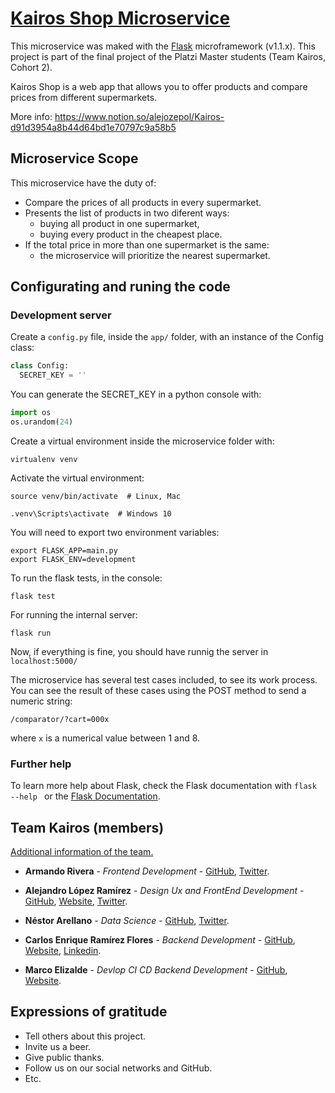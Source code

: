 # [Kairos Shop Microservice](https://kairosshop.xyz/)

This microservice was maked with the [Flask](https://flask.palletsprojects.com/en/1.1.x/) microframework (v1.1.x). This project is part of the final project of the Platzi Master students (Team Kairos, Cohort 2).

Kairos Shop is a web app that allows you to offer products and compare prices from different supermarkets.

More info: https://www.notion.so/alejozepol/Kairos-d91d3954a8b44d64bd1e70797c9a58b5

## Microservice Scope


This microservice have the duty of:
- Compare the prices of all products in every supermarket.
- Presents the list of products in two diferent ways:
  - buying all product in one supermarket,
  - buying every product in the cheapest place.
- If the total price in more than one supermarket is the same:
  - the microservice will prioritize the nearest supermarket.

## Configurating and runing the code

### Development server

Create a ```config.py``` file, inside the ```app/``` folder, with an instance of the Config class:

```python
class Config:
  SECRET_KEY = ''
```
You can generate the SECRET_KEY in a python console with:

```python
import os
os.urandom(24)
```

Create a virtual environment inside the microservice folder with:

```shell
virtualenv venv
```

Activate the virtual environment:

```shell
source venv/bin/activate  # Linux, Mac

.venv\Scripts\activate  # Windows 10
```

You will need to export two environment variables:

```shell
export FLASK_APP=main.py
export FLASK_ENV=development
```

To run the flask tests, in the console:

```shell
flask test
```

For running the internal server:

```shell
flask run
```

Now, if everything is fine, you should have runnig the server in ```localhost:5000/```

The microservice has several test cases included, to see its work process. You can see the result of these cases using the POST method to send a numeric string:

```
/comparator/?cart=000x
```

where ```x``` is a numerical value between 1 and 8.

### Further help

To learn more help about Flask, check the Flask documentation with ```flask --help ``` or the [Flask Documentation](https://flask.palletsprojects.com/en/1.1.x/).


## Team Kairos (members)

[Additional information of the team.](https://www.notion.so/alejozepol/58ab874c496d4491ab96c4fb6fde2acb?v=aa0c9f4dfed2457680a9bd6cbec57b7f)

* **Armando Rivera** - *Frontend Development* - [GitHub](https://github.com/Armando101), [Twitter](https://twitter.com/ArmandoRN5).

* **Alejandro López Ramírez** - *Design Ux and FrontEnd Development* - [GitHub](https://github.com/alejozepol),  [Website](http://alejozepol.com), [Twitter](https://twitter.com/alejozepol).

* **Néstor Arellano** - *Data Science* - [GitHub](https://github.com/Asoretzu), [Twitter](https://twitter.com/asoretzu).

* **Carlos Enrique Ramírez Flores** - *Backend Development* - [GitHub](https://github.com/linuxcarl), [Website](https://www.carlosramirezflores.com/), [Linkedin](https://www.linkedin.com/in/carlos-enrique-ram%C3%ADrez-flores-5a26475a/).

* **Marco Elizalde** - *Devlop CI CD Backend Development* - [GitHub](https://github.com/marcoETmx),  [Website](http://marcoelizalde.com).

## Expressions of gratitude

* Tell others about this project.
* Invite us a beer.
* Give public thanks.
* Follow us on our social networks and GitHub.
* Etc.
